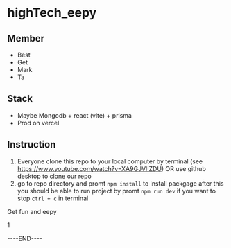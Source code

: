 # highTech_eepy

## Member
* Best
* Get
* Mark
* Ta

## Stack
* Maybe Mongodb + react (vite) + prisma
* Prod on vercel

## Instruction
1. Everyone clone this repo to your local computer by terminal (see https://www.youtube.com/watch?v=XA9GJVlIZDU) OR use github desktop to clone our repo
2. go to repo directory and promt `npm install` to install packgage
after this you should be able to run project by promt `npm run dev` if you want to stop `ctrl + c` in terminal

Get fun and eepy 

1




----END----